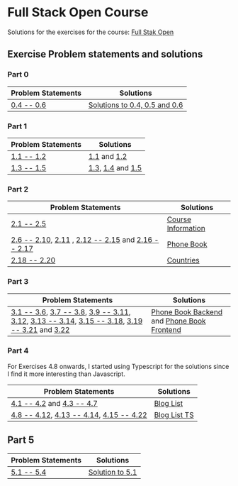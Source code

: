 # Full Stack Open Course

Solutions for the exercises for the course:
[Full Stak Open](https://fullstackopen.com/en/)

## Exercise Problem statements and solutions

### Part 0

| Problem Statements | Solutions |
|-|-|
| [0.4 -- 0.6](https://fullstackopen.com/en/part0/fundamentals_of_web_apps#exercises-0-1-0-6) | [Solutions to 0.4, 0.5 and 0.6](part1/) |

### Part 1

| Problem Statements | Solutions |
|-|-|
| [1.1 -- 1.2](https://fullstackopen.com/en/part1/introduction_to_react#exercises-1-1-1-2)| [1.1](part1/exercise01) and [1.2](part1/exercise02) |
| [1.3 -- 1.5](https://fullstackopen.com/en/part1/java_script#exercises-1-3-1-5) | [1.3](part1/exercise03), [1.4](part1/exercise04) and [1.5](part1/exercise05)|

### Part 2

| Problem Statements | Solutions |
|-|-|
| [2.1 -- 2.5](https://fullstackopen.com/en/part2/rendering_a_collection_modules#exercises-2-1-2-5) | [Course Information](part2/course_info) |
| [2.6 -- 2.10](https://fullstackopen.com/en/part2/forms#exercises-2-6-2-10), [2.11](https://fullstackopen.com/en/part2/getting_data_from_server#exercise-2-11) , [2.12 -- 2.15](https://fullstackopen.com/en/part2/altering_data_in_server#exercises-2-12-2-15) and [2.16 -- 2.17](https://fullstackopen.com/en/part2/adding_styles_to_react_app#exercises-2-16-2-17) | [Phone Book](part2/phone_book) |
| [2.18 -- 2.20](https://fullstackopen.com/en/part2/adding_styles_to_react_app#exercises-2-18-2-20) | [Countries](/part2/countries)

### Part 3

| Problem Statements | Solutions |
|-|-|
| [3.1 -- 3.6](https://fullstackopen.com/en/part3/node_js_and_express#exercises-3-1-3-6), [3.7 -- 3.8](https://fullstackopen.com/en/part3/node_js_and_express#exercises-3-7-3-8), [3.9 -- 3.11](https://fullstackopen.com/en/part3/deploying_app_to_internet#exercises-3-9-3-11), [3.12](https://fullstackopen.com/en/part3/saving_data_to_mongo_db#exercise-3-12), [3.13 -- 3.14](https://fullstackopen.com/en/part3/saving_data_to_mongo_db#exercises-3-13-3-14), [3.15 -- 3.18](https://fullstackopen.com/en/part3/saving_data_to_mongo_db#exercises-3-15-3-18), [3.19 -- 3.21](https://fullstackopen.com/en/part3/validation_and_es_lint#exercises-3-19-3-21) and [3.22](https://fullstackopen.com/en/part3/validation_and_es_lint#exercise-3-22) | [Phone Book Backend](part3/phone_book_backend) and [Phone Book Frontend](part3/phone_book_frontend) |

### Part 4

For Exercises 4.8 onwards, I started using Typescript for the solutions since I find it more interesting than Javascript.

| Problem Statements | Solutions |
|-|-|
| [4.1 -- 4.2](https://fullstackopen.com/en/part4/structure_of_backend_application_introduction_to_testing#exercises-4-1-4-2) and [4.3 -- 4.7](https://fullstackopen.com/en/part4/structure_of_backend_application_introduction_to_testing#exercises-4-3-4-7) | [Blog List](part4/blog_list/) |
| [4.8 -- 4.12](https://fullstackopen.com/en/part4/testing_the_backend#exercises-4-8-4-12), [4.13 -- 4.14](https://fullstackopen.com/en/part4/testing_the_backend#exercises-4-13-4-14), [4.15 -- 4.22](https://fullstackopen.com/en/part4/token_authentication#exercises-4-15-4-23) | [Blog List TS](part4/blog_list_ts)

## Part 5

| Problem Statements | Solutions |
|-|-|
|[5.1 -- 5.4](https://fullstackopen.com/en/part5/login_in_frontend#exercises-5-1-5-4)| [Solution to 5.1](part5/bloglist_frontend)|
